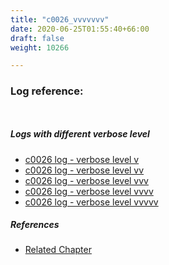 ```yaml
---
title: "c0026_vvvvvvv"
date: 2020-06-25T01:55:40+66:00
draft: false
weight: 10266

---
```


### Log reference: <no value>

```
    
```

##### Logs with different verbose level
* [c0026 log - verbose level v](../../logs/c0026_v)
* [c0026 log - verbose level vv](../../logs/c0026_vv)
* [c0026 log - verbose level vvv](../../logs/c0026_vvv)
* [c0026 log - verbose level vvvv](../../logs/c0026_vvvv)
* [c0026 log - verbose level vvvvv](../../logs/c0026_vvvvv)

##### References
* [Related Chapter](../../shell-func/c0026)
